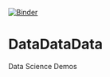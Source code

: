 [![Binder](https://mybinder.org/badge_logo.svg)](https://mybinder.org/v2/gh/dboe1776/DataDataData/master)
# DataDataData
Data Science Demos

